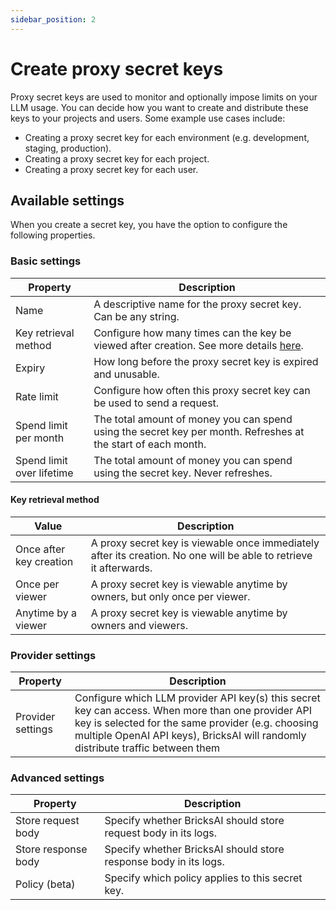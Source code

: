 ```yaml
---
sidebar_position: 2
---
```


# Create proxy secret keys

Proxy secret keys are used to monitor and optionally impose limits on your LLM usage. You can decide how you want to create and distribute these keys to your projects and users. Some example use cases include:

- Creating a proxy secret key for each environment (e.g. development, staging, production).
- Creating a proxy secret key for each project.
- Creating a proxy secret key for each user.

## Available settings

When you create a secret key, you have the option to configure the following properties.

### Basic settings

| Property                  | Description                                                                                                           |
| ------------------------- | --------------------------------------------------------------------------------------------------------------------- |
| Name                      | A descriptive name for the proxy secret key. Can be any string.                                                       |
| Key retrieval method      | Configure how many times can the key be viewed after creation. See more details <u>[here](#key-retrieval-method)</u>. |
| Expiry                    | How long before the proxy secret key is expired and unusable.                                                         |
| Rate limit                | Configure how often this proxy secret key can be used to send a request.                                              |
| Spend limit per month     | The total amount of money you can spend using the secret key per month. Refreshes at the start of each month.         |
| Spend limit over lifetime | The total amount of money you can spend using the secret key. Never refreshes.                                        |

#### Key retrieval method

| Value                   | Description                                                                                                        |
| ----------------------- | ------------------------------------------------------------------------------------------------------------------ |
| Once after key creation | A proxy secret key is viewable once immediately after its creation. No one will be able to retrieve it afterwards. |
| Once per viewer         | A proxy secret key is viewable anytime by owners, but only once per viewer.                                        |
| Anytime by a viewer     | A proxy secret key is viewable anytime by owners and viewers.                                                      |

### Provider settings

| Property          | Description                                                                                                                                                                                                                                |
| ----------------- | ------------------------------------------------------------------------------------------------------------------------------------------------------------------------------------------------------------------------------------------ |
| Provider settings | Configure which LLM provider API key(s) this secret key can access. When more than one provider API key is selected for the same provider (e.g. choosing multiple OpenAI API keys), BricksAI will randomly distribute traffic between them |

### Advanced settings

| Property            | Description                                                      |
| ------------------- | ---------------------------------------------------------------- |
| Store request body  | Specify whether BricksAI should store request body in its logs.  |
| Store response body | Specify whether BricksAI should store response body in its logs. |
| Policy (beta)       | Specify which policy applies to this secret key.                 |

